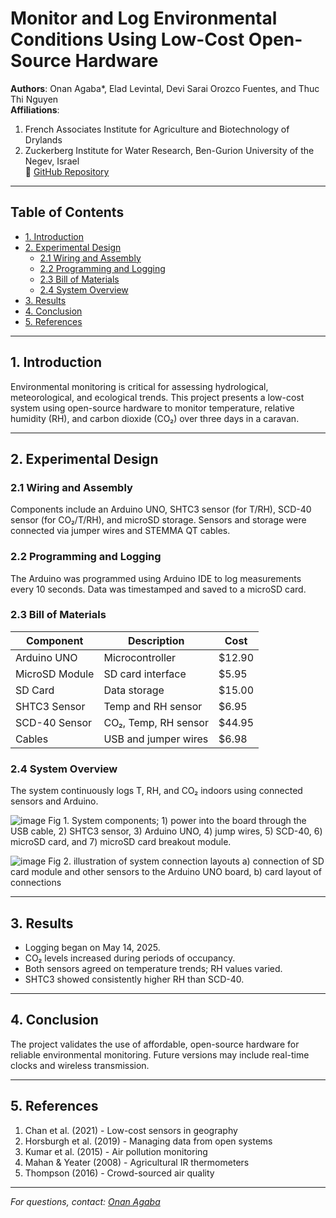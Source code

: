 # Monitor and Log Environmental Conditions Using Low-Cost Open-Source Hardware

**Authors**: Onan Agaba\*, Elad Levintal, Devi Sarai Orozco Fuentes, and Thuc Thi Nguyen  
**Affiliations**:  
1. French Associates Institute for Agriculture and Biotechnology of Drylands  
2. Zuckerberg Institute for Water Research, Ben-Gurion University of the Negev, Israel  
🔗 [GitHub Repository](https://github.com/OnanAgaba/monitor-and-log-environmental-conditions)

---

## Table of Contents

- [1. Introduction](#1-introduction)
- [2. Experimental Design](#2-experimental-design)
  - [2.1 Wiring and Assembly](#21-wiring-and-assembly)
  - [2.2 Programming and Logging](#22-programming-and-logging)
  - [2.3 Bill of Materials](#23-bill-of-materials)
  - [2.4 System Overview](#24-system-overview)
- [3. Results](#3-results)
- [4. Conclusion](#4-conclusion)
- [5. References](#5-references)

---

## 1. Introduction

Environmental monitoring is critical for assessing hydrological, meteorological, and ecological trends. This project presents a low-cost system using open-source hardware to monitor temperature, relative humidity (RH), and carbon dioxide (CO₂) over three days in a caravan.

---

## 2. Experimental Design

### 2.1 Wiring and Assembly

Components include an Arduino UNO, SHTC3 sensor (for T/RH), SCD-40 sensor (for CO₂/T/RH), and microSD storage. Sensors and storage were connected via jumper wires and STEMMA QT cables.

### 2.2 Programming and Logging

The Arduino was programmed using Arduino IDE to log measurements every 10 seconds. Data was timestamped and saved to a microSD card.

### 2.3 Bill of Materials

| Component          | Description                                | Cost   |
|-------------------|--------------------------------------------|--------|
| Arduino UNO        | Microcontroller                            | $12.90 |
| MicroSD Module     | SD card interface                          | $5.95  |
| SD Card            | Data storage                               | $15.00 |
| SHTC3 Sensor       | Temp and RH sensor                         | $6.95  |
| SCD-40 Sensor      | CO₂, Temp, RH sensor                       | $44.95 |
| Cables             | USB and jumper wires                       | $6.98  |

### 2.4 System Overview

The system continuously logs T, RH, and CO₂ indoors using connected sensors and Arduino.

![image](https://github.com/user-attachments/assets/e0f1f834-6a34-4a42-9150-55a551d3d491)
Fig 1. System components; 1) power into the board through the USB cable, 2) SHTC3 sensor, 3) Arduino UNO, 4) jump wires, 5) SCD-40, 6) microSD card, and 7) microSD card breakout module.

![image](https://github.com/user-attachments/assets/7be6bab0-f67e-475b-bb66-318a08fec83a)
Fig 2. illustration of system connection layouts a) connection of SD card module and other sensors to the Arduino UNO board, b) card layout of connections

---

## 3. Results

- Logging began on May 14, 2025.
- CO₂ levels increased during periods of occupancy.
- Both sensors agreed on temperature trends; RH values varied.
- SHTC3 showed consistently higher RH than SCD-40.

---

## 4. Conclusion

The project validates the use of affordable, open-source hardware for reliable environmental monitoring. Future versions may include real-time clocks and wireless transmission.

---

## 5. References

1. Chan et al. (2021) - Low-cost sensors in geography  
2. Horsburgh et al. (2019) - Managing data from open systems  
3. Kumar et al. (2015) - Air pollution monitoring  
4. Mahan & Yeater (2008) - Agricultural IR thermometers  
5. Thompson (2016) - Crowd-sourced air quality

---

*For questions, contact: [Onan Agaba](mailto:onan.agaba@example.com)*

